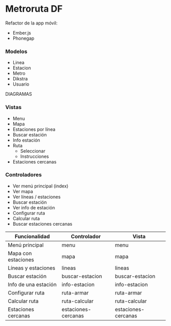 Metroruta DF
============

Refactor de la app móvil:

- Ember.js
- Phonegap

### Modelos

- Linea
- Estacion
- Metro
- Dikstra
- Usuario

DIAGRAMAS

### Vistas

- Menu
- Mapa
- Estaciones por línea
- Buscar estación
- Info estación
- Ruta 
  - Seleccionar
  - Instrucciones
- Estaciones cercanas

### Controladores

- Ver menú principal (index)
- Ver mapa
- Ver líneas / estaciones
- Buscar estación
- Ver info de estación
- Configurar ruta
- Calcular ruta
- Buscar estaciones cercanas

| Funcionalidad        | Controlador         | Vista               |
|----------------------|---------------------|---------------------|
| Menú principal       | menu                | menu                |
| Mapa con estaciones  | mapa                | mapa                |
| Líneas y estaciones  | lineas              | lineas              |
| Buscar estación      | buscar-estacion     | buscar-estacion     |
| Info de una estación | info-estacion       | info-estacion       |
| Configurar ruta      | ruta-armar          | ruta-armar          |
| Calcular ruta        | ruta-calcular       | ruta-calcular       |
| Estaciones cercanas  | estaciones-cercanas | estaciones-cercanas |
